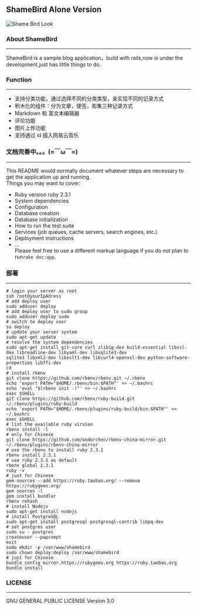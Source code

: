 ## ShameBird Alone Version
![Shame Bird Look](http://7xi85m.com1.z0.glb.clouddn.com/shamebird.png)
### About ShameBird

---
 ShameBird is a sample blog application，build with rails,now is under the development,just has little things to do.
### Function

---
 - 支持分类功能，通过选择不同的分类类型，来实现不同的记录方式
 - 积木化的组件：分为文章，便签，影集三种记录方式
 - Markdown 和 富文本编辑器
 - 评论功能
 - 图片上传功能
 - 支持通过 id 插入网易云音乐

### 文档完善中。。。(=￣ω￣=)

---
 This README would normally document whatever steps are necessary to get the application up and running.  
 Things you may want to cover:  
 -	Ruby version ruby 2.3.1
 -	System dependencies
 -	Configuration
 -	Database creation
 -	Database initialization
 -	How to run the test suite
 -	Services (job queues, cache servers, search engines, etc.)
 -	Deployment instructions
 -	...  
 Please feel free to use a different markup language if you do not plan to run`rake doc:app`.
### 部署

---
    # login your server as root
    ssh root@yourIpAdress
    # add deploy user
    sudo adduser deploy
    # add deploy user to sudo group
    sudo adduser deploy sudo
    # switch to deploy user
    su deploy
    # update your server system
    sudo apt-get update
    # resolve the system dependencies
    sudo apt-get install git-core curl zlib1g-dev build-essential libssl-dev libreadline-dev libyaml-dev libsqlite3-dev 
    sqlite3 libxml2-dev libxslt1-dev libcurl4-openssl-dev python-software-properties libffi-dev
    cd
    # install rbenv
    git clone https://github.com/rbenv/rbenv.git ~/.rbenv
    echo 'export PATH="$HOME/.rbenv/bin:$PATH"' >> ~/.bashrc
    echo 'eval "$(rbenv init -)"' >> ~/.bashrc
    exec $SHELL
    git clone https://github.com/rbenv/ruby-build.git ~/.rbenv/plugins/ruby-build
    echo 'export PATH="$HOME/.rbenv/plugins/ruby-build/bin:$PATH"' >> ~/.bashrc
    exec $SHELL
    # list the available ruby virsion
    rbenv install -l
    # only for Chinese
    git clone https://github.com/andorchen/rbenv-china-mirror.git ~/.rbenv/plugins/rbenv-china-mirror
    # use the rbenv to install ruby 2.3.1
    rbenv install 2.3.1
    # use ruby 2.3.1 as default
    rbenv global 2.3.1
    ruby -v
    # just for Chinese
    gem sources --add https://ruby.taobao.org/ --remove https://rubygems.org/
    gem sources -l
    gem install bundler
    rbenv rehash
    # install Nodejs
    sudo apt-get install nodejs
    # install PostgreSQL
    sudo apt-get install postgresql postgresql-contrib libpq-dev
    # set postgres user
    sudo su - postgres
    createuser --pwprompt
    exit
    sudo mkdir -p /var/www/shamebird
    sudo chown deploy:deploy /var/www/shamebird
    # just for Chinese
    bundle config mirror.https://rubygems.org https://ruby.taobao.org
    bundle install

    
### LICENSE

---
GNU GENERAL PUBLIC LICENSE Version 3.0
